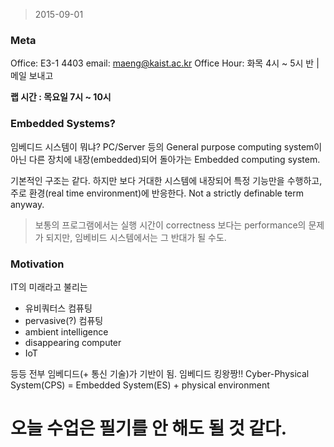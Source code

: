 > 2015-09-01

### Meta

Office: E3-1 4403
email: maeng@kaist.ac.kr
Office Hour: 화목 4시 ~ 5시 반 | 메일 보내고

__랩 시간 : 목요일 7시 ~ 10시__

### Embedded Systems?

임베디드 시스템이 뭐냐? PC/Server 등의 General purpose computing system이 아닌
다른 장치에 내장(embedded)되어 돌아가는 Embedded computing system.

기본적인 구조는 같다. 하지만 보다 거대한 시스템에 내장되어 특정 기능만을
수행하고, 주로 환경(real time environment)에 반응한다. Not a strictly definable
term anyway.

> 보통의 프로그램에서는 실행 시간이 correctness 보다는 performance의 문제가
되지만, 임베비드 시스템에서는 그 반대가 될 수도.

### Motivation

IT의 미래라고 불리는
- 유비쿼터스 컴퓨팅
- pervasive(?) 컴퓨팅
- ambient intelligence
- disappearing computer
- IoT

등등 전부 임베디드(+ 통신 기술)가 기반이 됨. 임베디드 킹왕짱!! Cyber-Physical
System(CPS) = Embedded System(ES) + physical environment

# 오늘 수업은 필기를 안 해도 될 것 같다.
